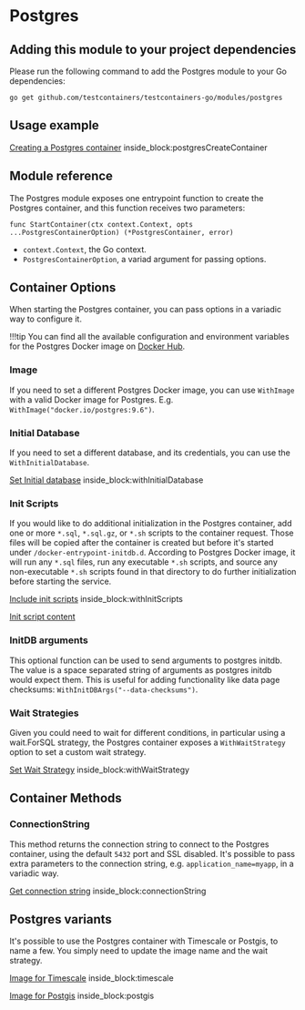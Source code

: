 # Postgres

## Adding this module to your project dependencies

Please run the following command to add the Postgres module to your Go dependencies:

```
go get github.com/testcontainers/testcontainers-go/modules/postgres
```

## Usage example

<!--codeinclude-->
[Creating a Postgres container](../../modules/postgres/postgres_test.go) inside_block:postgresCreateContainer
<!--/codeinclude-->

## Module reference

The Postgres module exposes one entrypoint function to create the Postgres container, and this function receives two parameters:

```golang
func StartContainer(ctx context.Context, opts ...PostgresContainerOption) (*PostgresContainer, error)
```

- `context.Context`, the Go context.
- `PostgresContainerOption`, a variad argument for passing options.

## Container Options

When starting the Postgres container, you can pass options in a variadic way to configure it.

!!!tip
    You can find all the available configuration and environment variables for the Postgres Docker image on [Docker Hub](https://hub.docker.com/_/postgres).

### Image

If you need to set a different Postgres Docker image, you can use `WithImage` with a valid Docker image
for Postgres. E.g. `WithImage("docker.io/postgres:9.6")`.

### Initial Database

If you need to set a different database, and its credentials, you can use the `WithInitialDatabase`.

<!--codeinclude-->
[Set Initial database](../../modules/postgres/postgres_test.go) inside_block:withInitialDatabase
<!--/codeinclude-->

### Init Scripts

If you would like to do additional initialization in the Postgres container, add one or more `*.sql`, `*.sql.gz`, or `*.sh` scripts to the container request.
Those files will be copied after the container is created but before it's started under `/docker-entrypoint-initdb.d`. According to Postgres Docker image,
it will run any `*.sql` files, run any executable `*.sh` scripts, and source any non-executable `*.sh` scripts found in that directory to do further
initialization before starting the service.

<!--codeinclude-->
[Include init scripts](../../modules/postgres/postgres_test.go) inside_block:withInitScripts
<!--/codeinclude-->

<!--codeinclude-->
[Init script content](../../modules/postgres/testresources/init-user-db.sh)
<!--/codeinclude-->

### InitDB arguments

This optional function can be used to send arguments to postgres initdb. The value is a space separated string of arguments as postgres initdb would expect them.
This is useful for adding functionality like data page checksums: `WithInitDBArgs("--data-checksums")`.

### Wait Strategies

Given you could need to wait for different conditions, in particular using a wait.ForSQL strategy,
the Postgres container exposes a `WithWaitStrategy` option to set a custom wait strategy.

<!--codeinclude-->
[Set Wait Strategy](../../modules/postgres/postgres_test.go) inside_block:withWaitStrategy
<!--/codeinclude-->

## Container Methods

### ConnectionString

This method returns the connection string to connect to the Postgres container, using the default `5432` port and SSL disabled.
It's possible to pass extra parameters to the connection string, e.g. `application_name=myapp`, in a variadic way.

<!--codeinclude-->
[Get connection string](../../modules/postgres/postgres_test.go) inside_block:connectionString
<!--/codeinclude-->

## Postgres variants

It's possible to use the Postgres container with Timescale or Postgis, to name a few. You simply need to update the image name and the wait strategy.

<!--codeinclude-->
[Image for Timescale](../../modules/postgres/postgres_test.go) inside_block:timescale
<!--/codeinclude-->

<!--codeinclude-->
[Image for Postgis](../../modules/postgres/postgres_test.go) inside_block:postgis
<!--/codeinclude-->